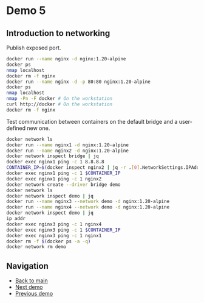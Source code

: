 # Demo 5

## Introduction to networking

Publish exposed port.

```bash
docker run --name nginx -d nginx:1.20-alpine
docker ps
nmap localhost
docker rm -f nginx
docker run --name nginx -d -p 80:80 nginx:1.20-alpine
docker ps
nmap localhost
nmap -Pn -F docker # On the workstation
curl http://docker # On the workstation
docker rm -f nginx
```

Test communication between containers on the default bridge and a user-defined new one.

```bash
docker network ls
docker run --name nginx1 -d nginx:1.20-alpine
docker run --name nginx2 -d nginx:1.20-alpine
docker network inspect bridge | jq
docker exec nginx1 ping -c 1 8.8.8.8
CONTAINER_IP=$(docker inspect nginx2 | jq -r .[0].NetworkSettings.IPAddress)
docker exec nginx1 ping -c 1 $CONTAINER_IP
docker exec nginx1 ping -c 1 nginx2
docker network create --driver bridge demo
docker network ls
docker network inspect demo | jq
docker run --name nginx3 --network demo -d nginx:1.20-alpine
docker run --name nginx4 --network demo -d nginx:1.20-alpine
docker network inspect demo | jq
ip addr
docker exec nginx3 ping -c 1 nginx4
docker exec nginx3 ping -c 1 $CONTAINER_IP
docker exec nginx3 ping -c 1 nginx1
docker rm -f $(docker ps -a -q)
docker network rm demo
```

## Navigation

- [Back to main](../README.md)
- [Next demo](../demo_6/README.md)
- [Previous demo](../demo_4/README.md)
